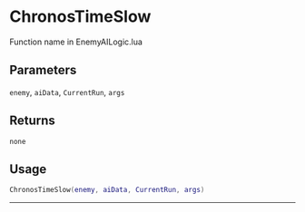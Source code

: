 # ChronosTimeSlow
Function name in EnemyAILogic.lua
## Parameters
`enemy`, `aiData`, `CurrentRun`, `args`
## Returns
`none`
## Usage
```lua
ChronosTimeSlow(enemy, aiData, CurrentRun, args)
```
---
